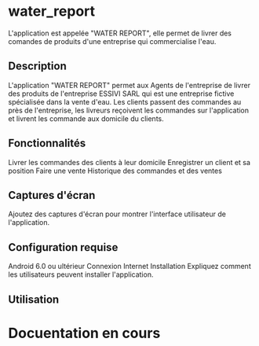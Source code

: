 
# water_report
L'application est appelée "WATER REPORT", elle permet de livrer des comandes de produits d'une entreprise qui commercialise l'eau.

## Description
L'application "WATER REPORT" permet aux Agents de l'entreprise de  livrer des produits de l'entreprise ESSIVI SARL qui est une entreprise fictive spécialisée dans la vente d'eau. Les clients passent des commandes au près de l'entreprise, les livreurs reçoivent les commandes sur l'application et livrent les commande aux domicile du clients.


## Fonctionnalités
Livrer les commandes des clients à leur domicile
Enregistrer un client et sa position
Faire une vente
Historique des commandes et des ventes

## Captures d'écran
Ajoutez des captures d'écran pour montrer l'interface utilisateur de l'application.

## Configuration requise
Android 6.0 ou ultérieur
Connexion Internet
Installation
Expliquez comment les utilisateurs peuvent installer l'application.

## Utilisation

# Docuentation en cours
